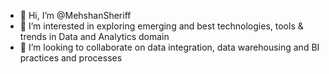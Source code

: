 - 👋 Hi, I’m @MehshanSheriff
- 👀 I’m interested in exploring emerging and best technologies, tools & trends in Data and Analytics domain
- 💞️ I’m looking to collaborate on data integration, data warehousing and BI practices and processes

<!---
MehshanSheriff/MehshanSheriff is a ✨ special ✨ repository because its `README.md` (this file) appears on your GitHub profile.
You can click the Preview link to take a look at your changes.
--->
